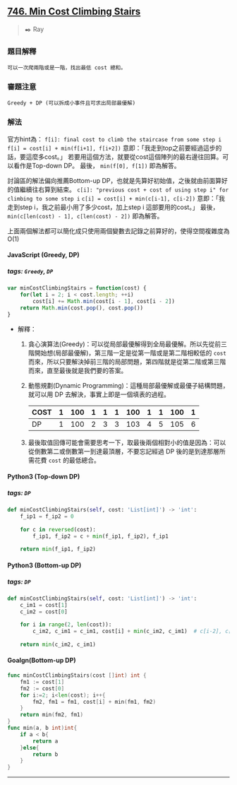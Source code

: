 
## [746. Min Cost Climbing Stairs](https://leetcode.com/problems/min-cost-climbing-stairs/)
> :black_nib: Ray
### 題目解釋
    可以一次爬兩階或是一階，找出最低 cost 總和。
### 審題注意
    Greedy + DP (可以拆成小事件且可求出局部最優解)
### 解法
官方hint為：
`f[i]: final cost to climb the staircase from some step i`
`f[i] = cost[i] + min(f[i+1], f[i+2])` 
意即：「我走到top之前要經過這步的話，要這麼多cost。」
若要用這個方法，就要從cost這個陣列的最右邊往回算。可以看作是Top-down DP。
最後， `min(f[0], f[1])` 即為解答。

討論區的解法偏向推薦Bottom-up DP，也就是先算好初始值，之後就由前面算好的值繼續往右算到結束。
`c[i]: "previous cost + cost of using step i" for climbing to some step i`
`c[i] = cost[i] + min(c[i-1], c[i-2])`
意即：「我走到step i，我之前最小用了多少cost，加上step i 這部要用的cost。」
最後， `min(c[len(cost) - 1], c[len(cost) - 2])` 即為解答。

上面兩個解法都可以簡化成只使用兩個變數去記錄之前算好的，使得空間複雜度為O(1)

#### JavaScript (Greedy, DP)
##### tags: `Greedy`, `DP`
```javascript
var minCostClimbingStairs = function(cost) {
    for(let i = 2; i < cost.length; ++i)
        cost[i] += Math.min(cost[i - 1], cost[i - 2])
    return Math.min(cost.pop(), cost.pop())
}
```
- 解釋：
    1. 貪心演算法(Greedy)：可以從局部最優解得到全局最優解。所以先從前三階開始想(局部最優解)，第三階一定是從第一階或是第二階相較低的 `cost` 而來，所以只要解決掉前三階的局部問題，第四階就是從第二階或第三階而來，直至最後就是我們要的答案。
    2. 動態規劃(Dynamic Programming)：這種局部最優解或最優子結構問題，就可以用 DP 去解決，事實上即是一個填表的過程。

        | COST | 1 | 100 | 1 | 1 | 1 | 100 | 1 | 1 | 100 | 1 |
        | -- | -- | -- | -- | -- | -- | -- | -- | -- | -- | -- |
        | DP  | 1 | 100 | 2 | 3 | 3 | 103 | 4 | 5 | 105 | 6 |

    3. 最後取值回傳可能會需要思考一下，取最後兩個相對小的值是因為：可以從倒數第二或倒數第一到達最頂層，不要忘記經過 DP 後的是到達那層所需花費 `cost` 的最低總合。

#### Python3 (Top-down DP)
##### tags: `DP`
```python
def minCostClimbingStairs(self, cost: 'List[int]') -> 'int':
    f_ip1 = f_ip2 = 0
    
    for c in reversed(cost):
        f_ip1, f_ip2 = c + min(f_ip1, f_ip2), f_ip1
    
    return min(f_ip1, f_ip2)
```

#### Python3 (Bottom-up DP)
##### tags: `DP`
```python
def minCostClimbingStairs(self, cost: 'List[int]') -> 'int':
    c_im1 = cost[1]
    c_im2 = cost[0]
    
    for i in range(2, len(cost)):
        c_im2, c_im1 = c_im1, cost[i] + min(c_im2, c_im1)  # c[i-2], c[i-1] = c[i-1], c[i]
    
    return min(c_im2, c_im1)
```
#### Goalgn(Bottom-up DP)
```go
func minCostClimbingStairs(cost []int) int {
    fm1 := cost[1]
    fm2 := cost[0]
    for i:=2; i<len(cost); i++{
        fm2, fm1 = fm1, cost[i] + min(fm1, fm2)
    }
    return min(fm2, fm1)
}
func min(a, b int)int{
    if a < b{
        return a
    }else{
        return b
    }
}
```
---
